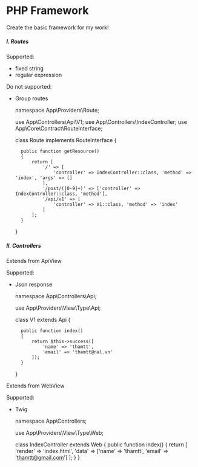 # PHP Framework

Create the basic framework for my work!

##### I. Routes
Supported:
- fixed string
- regular expression

Do not supported:
- Group routes


    namespace App\Providers\Route;
    
    use App\Controllers\Api\V1;
    use App\Controllers\IndexController;
    use App\Core\Contract\RouteInterface;
    
    class Route implements RouteInterface
    {
    
        public function getResource()
        {
            return [
                '/' => [
                    'controller' => IndexController::class, 'method' => 'index', 'args' => []
                ],
                '/post/([0-9]+)' => ['controller' => IndexController::class, 'method'],
                '/api/v1' => [
                    'controller' => V1::class, 'method' => 'index'
                ]
            ];
        }
    }

##### II. Controllers

Extends from ApiView

Supported: 
- Json response


    namespace App\Controllers\Api;
    
    use App\Providers\View\Type\Api;
    
    class V1 extends Api
    {
    
        public function index()
        {
            return $this->success([
                'name' => 'thamtt',
                'email' => 'thamtt@nal.vn'
            ]);
        }
    }

Extends from WebView

Supported: 
- Twig


    namespace App\Controllers;
    
    use App\Providers\View\Type\Web;
    
    class IndexController extends Web
    {
        public function index()
        {
            return [
                'render' => 'index.html',
                'data' => ['name' => 'thamtt', 'email' => 'thamtt@gmail.com']
            ];
        }
    }
    
    
